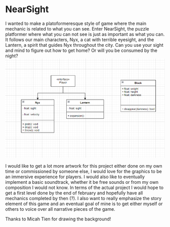 # NearSight

I wanted to make a platoformeresque style of game where the main mechanic is related to what you can see. Enter NearSight, the puzzle platformer where what you can not see is just as important as what you can. It follows our main characters, Nyx, a cat with terrible eyesight, and the Lantern, a spirit that guides Nyx throughout the city. Can you use your sight and mind to figure out how to get home? Or will you be consumed by the night?
<img src="howinterface.png">

I would like to get a lot more artwork for this project either done on my own time or commissioned by someone else, I would love for the graphics to be an immersive experience for players. I would also like to eventually implement a basic soundtrack, whether it be free sounds or from my own composition I would not know. In terms of the actual project I would hope to get a first level done by the end of february and hopefully have all mechanics completed by then (?). I also want to really emphasize the story element of this game and an eventual goal of mine is to get either myself or others to voice over all narrative pieces of the game.

Thanks to Micah Tien for drawing the background!
